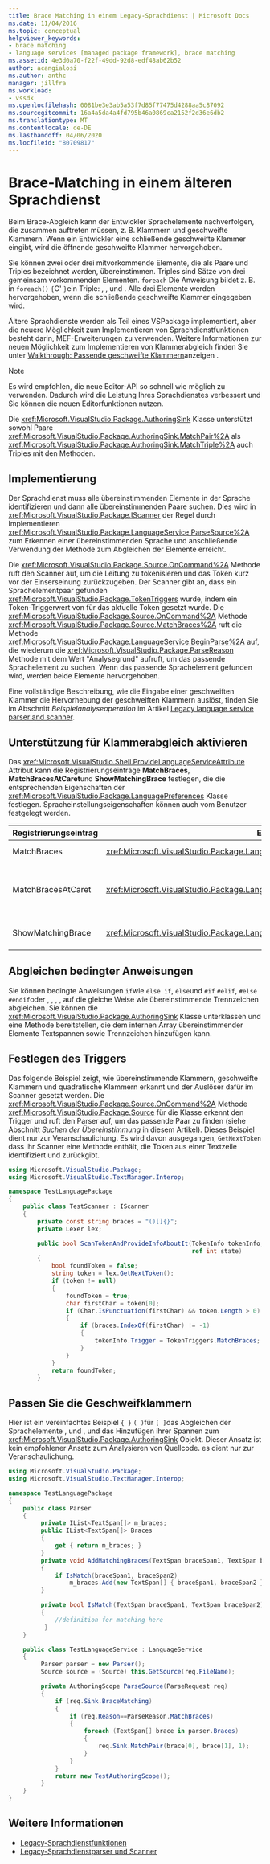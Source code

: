 ```yaml
---
title: Brace Matching in einem Legacy-Sprachdienst | Microsoft Docs
ms.date: 11/04/2016
ms.topic: conceptual
helpviewer_keywords:
- brace matching
- language services [managed package framework], brace matching
ms.assetid: 4e3d0a70-f22f-49dd-92d8-edf48ab62b52
author: acangialosi
ms.author: anthc
manager: jillfra
ms.workload:
- vssdk
ms.openlocfilehash: 0081be3e3ab5a53f7d85f77475d4288aa5c87092
ms.sourcegitcommit: 16a4a5da4a4fd795b46a0869ca2152f2d36e6db2
ms.translationtype: MT
ms.contentlocale: de-DE
ms.lasthandoff: 04/06/2020
ms.locfileid: "80709817"
---
```

# <a name="brace-matching-in-a-legacy-language-service"></a>Brace-Matching in einem älteren Sprachdienst
Beim Brace-Abgleich kann der Entwickler Sprachelemente nachverfolgen, die zusammen auftreten müssen, z. B. Klammern und geschweifte Klammern. Wenn ein Entwickler eine schließende geschweifte Klammer eingibt, wird die öffnende geschweifte Klammer hervorgehoben.

 Sie können zwei oder drei mitvorkommende Elemente, die als Paare und Triples bezeichnet werden, übereinstimmen. Triples sind Sätze von drei gemeinsam vorkommenden Elementen. `foreach` Die Anweisung bildet z. B. in `foreach()` `{`C' `}`ein Triple: , , und . Alle drei Elemente werden hervorgehoben, wenn die schließende geschweifte Klammer eingegeben wird.

 Ältere Sprachdienste werden als Teil eines VSPackage implementiert, aber die neuere Möglichkeit zum Implementieren von Sprachdienstfunktionen besteht darin, MEF-Erweiterungen zu verwenden. Weitere Informationen zur neuen Möglichkeit zum Implementieren von Klammerabgleich finden Sie unter [Walkthrough: Passende geschweifte Klammern](../../extensibility/walkthrough-displaying-matching-braces.md)anzeigen .

> [!NOTE]
> Es wird empfohlen, die neue Editor-API so schnell wie möglich zu verwenden. Dadurch wird die Leistung Ihres Sprachdienstes verbessert und Sie können die neuen Editorfunktionen nutzen.

 Die <xref:Microsoft.VisualStudio.Package.AuthoringSink> Klasse unterstützt sowohl Paare <xref:Microsoft.VisualStudio.Package.AuthoringSink.MatchPair%2A> als <xref:Microsoft.VisualStudio.Package.AuthoringSink.MatchTriple%2A> auch Triples mit den Methoden.

## <a name="implementation"></a>Implementierung
 Der Sprachdienst muss alle übereinstimmenden Elemente in der Sprache identifizieren und dann alle übereinstimmenden Paare suchen. Dies wird in <xref:Microsoft.VisualStudio.Package.IScanner> der Regel durch Implementieren <xref:Microsoft.VisualStudio.Package.LanguageService.ParseSource%2A> zum Erkennen einer übereinstimmenden Sprache und anschließende Verwendung der Methode zum Abgleichen der Elemente erreicht.

 Die <xref:Microsoft.VisualStudio.Package.Source.OnCommand%2A> Methode ruft den Scanner auf, um die Leitung zu tokenisieren und das Token kurz vor der Einserseinung zurückzugeben. Der Scanner gibt an, dass ein Sprachelementpaar gefunden <xref:Microsoft.VisualStudio.Package.TokenTriggers> wurde, indem ein Token-Triggerwert von für das aktuelle Token gesetzt wurde. Die <xref:Microsoft.VisualStudio.Package.Source.OnCommand%2A> Methode <xref:Microsoft.VisualStudio.Package.Source.MatchBraces%2A> ruft die Methode <xref:Microsoft.VisualStudio.Package.LanguageService.BeginParse%2A> auf, die wiederum die <xref:Microsoft.VisualStudio.Package.ParseReason> Methode mit dem Wert "Analysegrund" aufruft, um das passende Sprachelement zu suchen. Wenn das passende Sprachelement gefunden wird, werden beide Elemente hervorgehoben.

 Eine vollständige Beschreibung, wie die Eingabe einer geschweiften Klammer die Hervorhebung der geschweiften Klammern auslöst, finden Sie im Abschnitt *Beispielanalyseoperation* im Artikel [Legacy language service parser and scanner](../../extensibility/internals/legacy-language-service-parser-and-scanner.md).

## <a name="enable-support-for-brace-matching"></a>Unterstützung für Klammerabgleich aktivieren
 Das <xref:Microsoft.VisualStudio.Shell.ProvideLanguageServiceAttribute> Attribut kann die Registrierungseinträge **MatchBraces**, **MatchBracesAtCaret**und **ShowMatchingBrace** festlegen, die die entsprechenden Eigenschaften der <xref:Microsoft.VisualStudio.Package.LanguagePreferences> Klasse festlegen. Spracheinstellungseigenschaften können auch vom Benutzer festgelegt werden.

|Registrierungseintrag|Eigenschaft|BESCHREIBUNG|
|--------------------|--------------|-----------------|
|MatchBraces|<xref:Microsoft.VisualStudio.Package.LanguagePreferences.EnableMatchBraces%2A>|Aktiviert den Korsettab.|
|MatchBracesAtCaret|<xref:Microsoft.VisualStudio.Package.LanguagePreferences.EnableMatchBracesAtCaret%2A>|Aktiviert den Korsettab, wenn sich die Einserrütze bewegt.|
|ShowMatchingBrace|<xref:Microsoft.VisualStudio.Package.LanguagePreferences.EnableShowMatchingBrace%2A>|Hebt die zugehörige Klammer hervor.|

## <a name="match-conditional-statements"></a>Abgleichen bedingter Anweisungen
 Sie können bedingte Anweisungen `if`wie `else if`, `else`und `#if` `#elif`, `#else` `#endif`oder , , , , auf die gleiche Weise wie übereinstimmende Trennzeichen abgleichen. Sie können die <xref:Microsoft.VisualStudio.Package.AuthoringSink> Klasse unterklassen und eine Methode bereitstellen, die dem internen Array übereinstimmender Elemente Textspannen sowie Trennzeichen hinzufügen kann.

## <a name="set-the-trigger"></a>Festlegen des Triggers
 Das folgende Beispiel zeigt, wie übereinstimmende Klammern, geschweifte Klammern und quadratische Klammern erkannt und der Auslöser dafür im Scanner gesetzt werden. Die <xref:Microsoft.VisualStudio.Package.Source.OnCommand%2A> Methode <xref:Microsoft.VisualStudio.Package.Source> für die Klasse erkennt den Trigger und ruft den Parser auf, um das passende Paar zu finden (siehe Abschnitt *Suchen der Übereinstimmung* in diesem Artikel). Dieses Beispiel dient nur zur Veranschaulichung. Es wird davon ausgegangen, `GetNextToken` dass Ihr Scanner eine Methode enthält, die Token aus einer Textzeile identifiziert und zurückgibt.

```csharp
using Microsoft.VisualStudio.Package;
using Microsoft.VisualStudio.TextManager.Interop;

namespace TestLanguagePackage
{
    public class TestScanner : IScanner
    {
        private const string braces = "()[]{}";
        private Lexer lex;

        public bool ScanTokenAndProvideInfoAboutIt(TokenInfo tokenInfo,
                                                   ref int state)
        {
            bool foundToken = false;
            string token = lex.GetNextToken();
            if (token != null)
            {
                foundToken = true;
                char firstChar = token[0];
                if (Char.IsPunctuation(firstChar) && token.Length > 0)
                {
                    if (braces.IndexOf(firstChar) != -1)
                    {
                        tokenInfo.Trigger = TokenTriggers.MatchBraces;
                    }
                }
            }
            return foundToken;
        }
```

## <a name="match-the-braces"></a>Passen Sie die Geschweifklammern
 Hier ist ein vereinfachtes Beispiel `{ }` `( )`für `[ ]`das Abgleichen der Sprachelemente , und , und das Hinzufügen ihrer Spannen zum <xref:Microsoft.VisualStudio.Package.AuthoringSink> Objekt. Dieser Ansatz ist kein empfohlener Ansatz zum Analysieren von Quellcode. es dient nur zur Veranschaulichung.

```csharp
using Microsoft.VisualStudio.Package;
using Microsoft.VisualStudio.TextManager.Interop;

namespace TestLanguagePackage
{
    public class Parser
    {
         private IList<TextSpan[]> m_braces;
         public IList<TextSpan[]> Braces
         {
             get { return m_braces; }
         }
         private void AddMatchingBraces(TextSpan braceSpan1, TextSpan braceSpan2)
         {
             if IsMatch(braceSpan1, braceSpan2)
                 m_braces.Add(new TextSpan[] { braceSpan1, braceSpan2 });
         }

         private bool IsMatch(TextSpan braceSpan1, TextSpan braceSpan2)
         {
             //definition for matching here
          }
    }

    public class TestLanguageService : LanguageService
    {
         Parser parser = new Parser();
         Source source = (Source) this.GetSource(req.FileName);

         private AuthoringScope ParseSource(ParseRequest req)
         {
             if (req.Sink.BraceMatching)
             {
                 if (req.Reason==ParseReason.MatchBraces)
                 {
                     foreach (TextSpan[] brace in parser.Braces)
                     {
                         req.Sink.MatchPair(brace[0], brace[1], 1);
                     }
                 }
             }
             return new TestAuthoringScope();
         }
    }
}
```

## <a name="see-also"></a>Weitere Informationen
- [Legacy-Sprachdienstfunktionen](../../extensibility/internals/legacy-language-service-features1.md)
- [Legacy-Sprachdienstparser und Scanner](../../extensibility/internals/legacy-language-service-parser-and-scanner.md)
